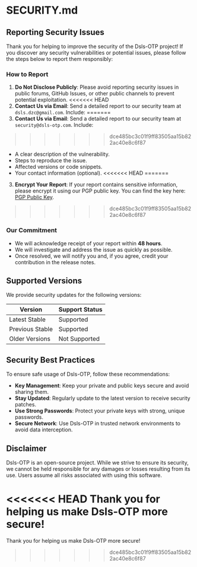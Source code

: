 # SECURITY.md

## Reporting Security Issues

Thank you for helping to improve the security of the Dsls-OTP project! If you discover any security vulnerabilities or potential issues, please follow the steps below to report them responsibly:

### How to Report

1. **Do Not Disclose Publicly**: Please avoid reporting security issues in public forums, GitHub Issues, or other public channels to prevent potential exploitation.
<<<<<<< HEAD
2. **Contact Us via Email**: Send a detailed report to our security team at `dsls.dzc@gmail.com`. Include:
=======
2. **Contact Us via Email**: Send a detailed report to our security team at `security@dsls-otp.com`. Include:
>>>>>>> dce485bc3c01f9ff83505aa15b822ac40e8c6f87
   - A clear description of the vulnerability.
   - Steps to reproduce the issue.
   - Affected versions or code snippets.
   - Your contact information (optional).
<<<<<<< HEAD
=======
3. **Encrypt Your Report**: If your report contains sensitive information, please encrypt it using our PGP public key. You can find the key here: [PGP Public Key](https://dsls-otp.com/pgp-key).
>>>>>>> dce485bc3c01f9ff83505aa15b822ac40e8c6f87

### Our Commitment

- We will acknowledge receipt of your report within **48 hours**.
- We will investigate and address the issue as quickly as possible.
- Once resolved, we will notify you and, if you agree, credit your contribution in the release notes.

## Supported Versions

We provide security updates for the following versions:

| Version         | Support Status |
|-----------------|----------------|
| Latest Stable   | Supported      |
| Previous Stable | Supported      |
| Older Versions  | Not Supported  |

## Security Best Practices

To ensure safe usage of Dsls-OTP, follow these recommendations:

- **Key Management**: Keep your private and public keys secure and avoid sharing them.
- **Stay Updated**: Regularly update to the latest version to receive security patches.
- **Use Strong Passwords**: Protect your private keys with strong, unique passwords.
- **Secure Network**: Use Dsls-OTP in trusted network environments to avoid data interception.

## Disclaimer

Dsls-OTP is an open-source project. While we strive to ensure its security, we cannot be held responsible for any damages or losses resulting from its use. Users assume all risks associated with using this software.

<<<<<<< HEAD
Thank you for helping us make Dsls-OTP more secure!
=======
Thank you for helping us make Dsls-OTP more secure!
>>>>>>> dce485bc3c01f9ff83505aa15b822ac40e8c6f87
